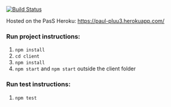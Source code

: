 [![Build Status](https://travis-ci.org/ImmutableBox/my-react-website.svg?branch=master)](https://travis-ci.org/ImmutableBox/my-react-website)

Hosted on the PasS Heroku: https://paul-pluu3.herokuapp.com/

### Run project instructions:

1. `npm install`  
1. `cd client`  
1. `npm install`  
1. `npm start`  and `npm start` outside the client folder

### Run test instructions:
1. `npm test`
